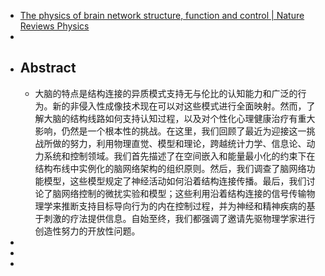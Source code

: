 - [The physics of brain network structure, function and control | Nature Reviews Physics](https://www.nature.com/articles/s42254-019-0040-8)
-
- ## Abstract
	- 大脑的特点是结构连接的异质模式支持无与伦比的认知能力和广泛的行为。新的非侵入性成像技术现在可以对这些模式进行全面映射。然而，了解大脑的结构线路如何支持认知过程，以及对个性化心理健康治疗有重大影响，仍然是一个根本性的挑战。在这里，我们回顾了最近为迎接这一挑战所做的努力，利用物理直觉、模型和理论，跨越统计力学、信息论、动力系统和控制领域。我们首先描述了在空间嵌入和能量最小化的约束下在结构布线中实例化的脑网络架构的组织原则。然后，我们调查了脑网络功能模型，这些模型规定了神经活动如何沿着结构连接传播。最后，我们讨论了脑网络控制的微扰实验和模型；这些利用沿着结构连接的信号传输物理学来推断支持目标导向行为的内在控制过程，并为神经和精神疾病的基于刺激的疗法提供信息。自始至终，我们都强调了邀请先驱物理学家进行创造性努力的开放性问题。
-
-
-